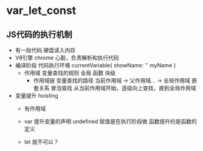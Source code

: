 # var_let_const

## JS代码的执行机制
- 有一段代码
  硬盘读入内存 
- V8引擎
  chrome 心脏，负责解析和执行代码
- 编译阶段
  代码执行环境
  currentVariable{
    showName: ''
    myName
  }
  - 作用域  变量查找的规则
    全局
    函数
    块级
    - 作用域链
      变量查找的路径 当前作用域 -> 父作用域... -> 全局作用域
    嵌套关系
    冒泡查找
      从当前作用域开始，逐级向上查找，直到全局作用域
- 变量提升 hoisting
  - 有作用域
  - var 提升变量的声明 undefined
  赋值是在执行阶段做
  函数提升的是函数的定义

  - let 就不可以？
